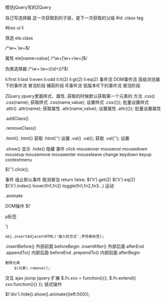 模仿jQuery写的ZQuery

自己写选择器 这一次获取到的子级，是下一次获取的父级 #id .class tag

#box ul li

筛选
ele.class

/^\w+\.\w+$/


属性
ele[name=value]
    /^\w+\[\w+\=\w+\]$/



伪类选择器
    /^\w+\:\w+(\(\d+\))?$/

li:first
li:last
li:even
li:odd
li:lt(2)
li:gt(2)
li:eq(2)
事件流 DOM事件流 高级浏览器下的事件流 冒泡阶段 捕获阶段 IE事件流 低版本IE下的事件流 冒泡阶段

ZQuery jquery里面样式、属性..获取的时候默认获取第一个元素的 方法 .css() .css(name); 获取样式 .css(name,value); 设置样式 .css({}); 批量设置样式 .attr() .attr(name); 获取属性 .attr(name,value); 设置属性 .attr({}); 批量设置属性

.addClass()

.removeClass()

.html()
    .html()             获取
    .html('')           设置
.val()
    .val();             获取
    .val('');           设置

.show()                 显示
.hide()                 隐藏
事件 click mouseover mouseout mousedown mouseup mousemove mouseenter mouseleave change keydown keyup contextmenu

$('').click();

事件
    组止默认事件
    取消冒泡
    return false;
$('li').get(2)
$('li').eq(2)   
$('li').index()
hover(fn1,fn2)
toggle(fn1,fn2,fn3...)
运动

.animate

DOM操作
    $('<p>p标签</p>')

    obj.insertAdjacentHTML('插入的方式',字符串标签);


.insertBefore()         外部前面    beforeBegin
.insertAfter()          外部后面    afterEnd
.appendTo()             内部后面    beforeEnd
.prependTo()            内部前面    afterBegin

    删除元素
        $(元素).remove();
交互
    ajax
    jsonp
jquery      扩展
$.fn.xxx = function(){};
$.fn.extend({
    xxx:function(){}
});
链式操作

$('div').hide().show().animate({left:500});
